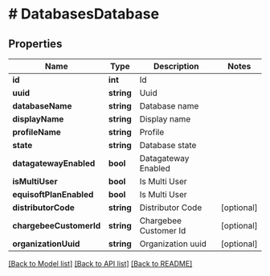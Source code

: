 # # DatabasesDatabase

## Properties

Name | Type | Description | Notes
------------ | ------------- | ------------- | -------------
**id** | **int** | Id |
**uuid** | **string** | Uuid |
**databaseName** | **string** | Database name |
**displayName** | **string** | Display name |
**profileName** | **string** | Profile |
**state** | **string** | Database state |
**datagatewayEnabled** | **bool** | Datagateway Enabled |
**isMultiUser** | **bool** | Is Multi User |
**equisoftPlanEnabled** | **bool** | Is Multi User |
**distributorCode** | **string** | Distributor Code | [optional]
**chargebeeCustomerId** | **string** | Chargebee Customer Id | [optional]
**organizationUuid** | **string** | Organization uuid | [optional]

[[Back to Model list]](../../README.md#models) [[Back to API list]](../../README.md#endpoints) [[Back to README]](../../README.md)
